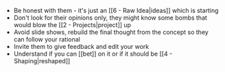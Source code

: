 - Be honest with them - it's just an [[6 - Raw Idea|ideas]] which is starting
- Don't look for their opinions only, they might know some bombs that would blow the [[2 - Projects|project]] up
- Avoid slide shows, rebuild the final thought from the concept so they can follow your rational
- Invite them to give feedback and edit your work
- Understand if you can [[bet]] on it or if it should be [[4 - Shaping|reshaped]]